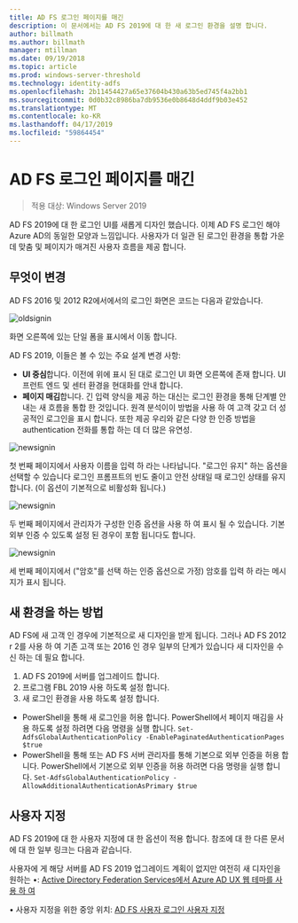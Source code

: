 ```yaml
---
title: AD FS 로그인 페이지를 매긴
description: 이 문서에서는 AD FS 2019에 대 한 새 로그인 환경을 설명 합니다.
author: billmath
ms.author: billmath
manager: mtillman
ms.date: 09/19/2018
ms.topic: article
ms.prod: windows-server-threshold
ms.technology: identity-adfs
ms.openlocfilehash: 2b11454427a65e37604b430a63b5ed745f4a2bb1
ms.sourcegitcommit: 0d0b32c8986ba7db9536e0b8648d4ddf9b03e452
ms.translationtype: MT
ms.contentlocale: ko-KR
ms.lasthandoff: 04/17/2019
ms.locfileid: "59864454"
---
```

# <a name="ad-fs-paginated-sign-in"></a>AD FS 로그인 페이지를 매긴

>적용 대상: Windows Server 2019

AD FS 2019에 대 한 로그인 UI를 새롭게 디자인 했습니다.  이제 AD FS 로그인 해야 Azure AD의 동일한 모양과 느낌입니다.  사용자가 더 일관 된 로그인 환경을 통합 가운데 맞춤 및 페이지가 매겨진 사용자 흐름을 제공 합니다. 

## <a name="whats-changing"></a>무엇이 변경
AD FS 2016 및 2012 R2에서에서의 로그인 화면은 코드는 다음과 같았습니다.

![oldsignin](media/AD-FS-paginated-sign-in/signin1.png)

화면 오른쪽에 있는 단일 폼을 표시에서 이동 합니다.

AD FS 2019, 이들은 볼 수 있는 주요 설계 변경 사항:


- **UI 중심**합니다. 이전에 위에 표시 된 대로 로그인 UI 화면 오른쪽에 존재 합니다. UI 프런트 엔드 및 센터 환경을 현대화를 안내 합니다.
- **페이지 매김**합니다. 긴 입력 양식을 제공 하는 대신는 로그인 환경을 통해 단계별 안내는 새 흐름을 통합 한 것입니다. 원격 분석이이 방법을 사용 하 여 고객 갖고 더 성공적인 로그인을 표시 합니다. 또한 제공 우리와 같은 다양 한 인증 방법을 authentication 전화를 통합 하는 데 더 많은 유연성. 

![newsignin](media/AD-FS-paginated-sign-in/signin2.png)

첫 번째 페이지에서 사용자 이름을 입력 하 라는 나타납니다. "로그인 유지" 하는 옵션을 선택할 수 있습니다 로그인 프롬프트의 빈도 줄이고 안전 상태일 때 로그인 상태를 유지 합니다. (이 옵션이 기본적으로 비활성화 됩니다.)

![newsignin](media/AD-FS-paginated-sign-in/signin3.png)

두 번째 페이지에서 관리자가 구성한 인증 옵션을 사용 하 여 표시 될 수 있습니다. 기본 외부 인증 수 있도록 설정 된 경우이 포함 됩니다도 합니다.

![newsignin](media/AD-FS-paginated-sign-in/signin4.png)

세 번째 페이지에서 ("암호"를 선택 하는 인증 옵션으로 가정) 암호를 입력 하 라는 메시지가 표시 됩니다. 

## <a name="how-to-get-the-new-experience"></a>새 환경을 하는 방법
AD FS에 새 고객 인 경우에 기본적으로 새 디자인을 받게 됩니다. 그러나 AD FS 2012 r 2를 사용 하 여 기존 고객 또는 2016 인 경우 일부의 단계가 있습니다 새 디자인을 수신 하는 데 필요 합니다. 

1. AD FS 2019에 서버를 업그레이드 합니다. 
2.  프로그램 FBL 2019 사용 하도록 설정 합니다.
3.  새 로그인 환경을 사용 하도록 설정 합니다.
- PowerShell을 통해 새 로그인을 허용 합니다. PowerShell에서 페이지 매김을 사용 하도록 설정 하려면 다음 명령을 실행 합니다. ``Set-AdfsGlobalAuthenticationPolicy -EnablePaginatedAuthenticationPages $true``
- PowerShell을 통해 또는 AD FS 서버 관리자를 통해 기본으로 외부 인증을 허용 합니다. PowerShell에서 기본으로 외부 인증을 허용 하려면 다음 명령을 실행 합니다. ``Set-AdfsGlobalAuthenticationPolicy -AllowAdditionalAuthenticationAsPrimary $true``

## <a name="customization"></a>사용자 지정
AD FS 2019에 대 한 사용자 지정에 대 한 옵션이 적용 합니다. 참조에 대 한 다른 문서에 대 한 일부 링크는 다음과 같습니다. 

사용자에 게 해당 서버를 AD FS 2019 업그레이드 계획이 없지만 여전히 새 디자인을 원하는 •: [Active Directory Federation Services에서 Azure AD UX 웹 테마를 사용 하 여](azure-ux-web-theme-in-ad-fs.md)

• 사용자 지정을 위한 중앙 위치: [AD FS 사용자 로그인 사용자 지정](ad-fs-user-sign-in-customization.md)

